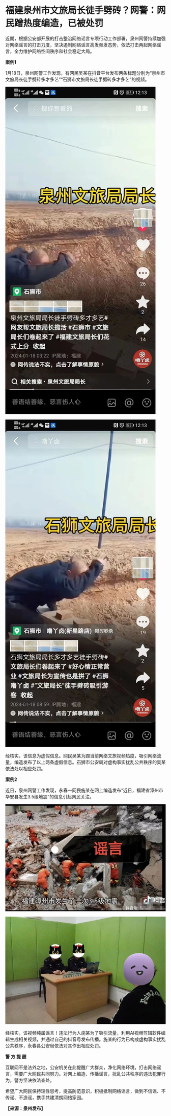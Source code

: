 # 福建泉州市文旅局长徒手劈砖？网警：网民蹭热度编造，已被处罚

近期，根据公安部开展的打击整治网络谣言专项行动工作部署，泉州网警持续加强对网络谣言的打击力度，坚决遏制网络谣言高发频发态势，依法打击两起网络谣言，全力维护网络空间秩序和社会稳定大局。

**案例1**

1月18日，泉州网警工作发现，有网民吴某在抖音平台发布两条标题分别为“泉州市文旅局长徒手劈砖多才多艺”“石狮市文旅局长徒手劈砖多才多艺”的视频。

![e88c07a743167547b2a9e2ef59d84f97.jpg](https://raw.githubusercontent.com/qqhsx/qqnews_image/main/2024/01/26/福建泉州市文旅局长徒手劈砖？网警：网民蹭热度编造，已被处罚/e88c07a743167547b2a9e2ef59d84f97.jpg)

![dde2e9b58bd6b67a2ffaae9385b94198.jpg](https://raw.githubusercontent.com/qqhsx/qqnews_image/main/2024/01/26/福建泉州市文旅局长徒手劈砖？网警：网民蹭热度编造，已被处罚/dde2e9b58bd6b67a2ffaae9385b94198.jpg)

经核实，该信息为虚假信息。网民吴某为蹭当前网络文旅视频热度，吸引网络流量，编造发布了以上两条虚假信息。石狮市公安局对虚构事实扰乱公共秩序的吴某依法处以相应处罚。

**案例2**

近日，泉州网警工作发现，永春一网民施某在网上编造发布“近日，福建省漳州市华安县发生3.5级地震”的信息引起网民关注。

![2fee7c415bcc469fe1354a1818bc7f44.jpg](https://raw.githubusercontent.com/qqhsx/qqnews_image/main/2024/01/26/福建泉州市文旅局长徒手劈砖？网警：网民蹭热度编造，已被处罚/2fee7c415bcc469fe1354a1818bc7f44.jpg)

![9c654fd9fcc4a34b5c811eed753aa9f6.jpg](https://raw.githubusercontent.com/qqhsx/qqnews_image/main/2024/01/26/福建泉州市文旅局长徒手劈砖？网警：网民蹭热度编造，已被处罚/9c654fd9fcc4a34b5c811eed753aa9f6.jpg)

经核实，该视频纯属谣言！违法行为人施某为了吸引流量，利用AI视频剪辑软件编辑生成相关视频，并通过自己的抖音号发布传播。施某的行为已构成虚构事实扰乱公共秩序，永春县公安局依法对其作出相应处罚。

**警 方 提 醒**

互联网不是法外之地，公安机关在此提醒广大群众，净化网络环境，打击网络谣言，需要广大网民共同努力。对网上编造、传播谣言，扰乱公共秩序的违法犯罪行为，警方坚决依法查处。

希望广大网民保持理性思考，提高防范意识，积极抵制网络谣言，做到不信谣、不传谣、不造谣，携手共建清朗网络家园。

**【来源：泉州发布】**

